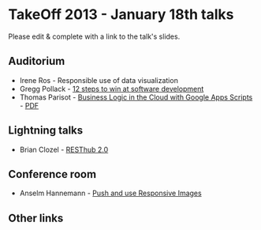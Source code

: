 # TakeOff 2013 - January 18th talks

Please edit & complete with a link to the talk's slides.

## Auditorium

- Irene Ros - Responsible use of data visualization
- Gregg Pollack - [12 steps to win at software development](http://courseware.codeschool.com/uploads/12_steps_takeoffconf.pdf)
- Thomas Parisot - [Business Logic in the Cloud with Google Apps Scripts](http://fr.slideshare.net/oncletom/business-logic-in-the-cloud-with-google-apps-scripts-16054925) - [PDF](http://fr.slideshare.net/oncletom/savedfiles?s_title=business-logic-in-the-cloud-with-google-apps-scripts-16054925&user_login=oncletom)

## Lightning talks

- Brian Clozel - [RESThub 2.0](https://speakerdeck.com/bclozel/resthub-2-dot-0-not-yet-another-web-framework)

## Conference room

- Anselm Hannemann - [Push and use Responsive Images](http://slides.anselm-hannemann.com/respimg-takeoff/)

## Other links

